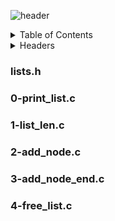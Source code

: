 ![header](https://capsule-render.vercel.app/api?type=soft&color=gradient&height=230&section=header&text=Singly%20List&fontSize=50)

<details><summary>Table of Contents</summary>

- `Headers`: <i>List of headers used</i>
- `lists.h`: <i>Header File</i>
- `0-print_list.c`: <i>Prints all the elements of a list_t list</i>
- `1-list_len.c`: <i>Returns the number of elements in a linked list_t list</i>
- `2-add_node.c`: <i>Adds a new node at the beginning of a list_t list</i>
- `3-add_node_end.c`: <i>Adds a new node at the end of a list_t list</i>
- `4-free_list.c`: <i>Frees a list_t list.</i></details>

<details><summary>Headers</summary>
  
- `lists.h`: <i>Header File Name</i>
- `<stdlib.h>`: <i>Declares various utility functions for type conversions, memory allocation, and algorithms</i>
- `<stdio.h>`: <i>Perform input and output operations</i>
- `<string.h>`: <i>Manipulating strings</i></details>

<h3>lists.h</h3>

<h3>0-print_list.c</h3>

<h3>1-list_len.c</h3>

<h3>2-add_node.c</h3>

<h3>3-add_node_end.c</h3>

<h3>4-free_list.c</h3>
